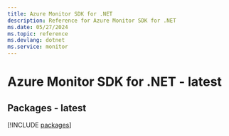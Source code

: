 ```yaml
---
title: Azure Monitor SDK for .NET
description: Reference for Azure Monitor SDK for .NET
ms.date: 05/27/2024
ms.topic: reference
ms.devlang: dotnet
ms.service: monitor
---
```

# Azure Monitor SDK for .NET - latest
## Packages - latest
[!INCLUDE [packages](monitor-index.md)]